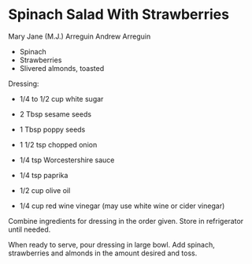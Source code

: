 # Spinach Salad With Strawberries

Mary Jane (M.J.) Arreguin
Andrew Arreguin

- Spinach
- Strawberries
- Slivered almonds, toasted

Dressing:

- 1/4 to 1/2 cup white sugar
- 2 Tbsp sesame seeds
- 1 Tbsp poppy seeds

- 1 1/2 tsp chopped onion
- 1/4 tsp Worcestershire sauce
- 1/4 tsp paprika
- 1/2 cup olive oil
- 1/4 cup red wine vinegar (may use white wine or cider vinegar)

Combine ingredients for dressing in the order given. Store in refrigerator until needed.

When ready to serve, pour dressing in large bowl. Add spinach, strawberries and almonds in the amount desired and toss.